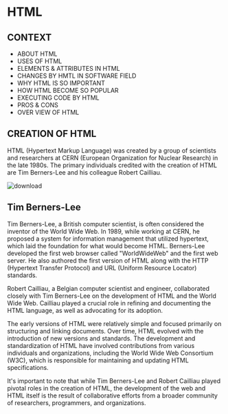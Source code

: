 # HTML

## CONTEXT
 - ABOUT HTML 
 - USES OF HTML
 - ELEMENTS & ATTRIBUTES IN HTML 
 - CHANGES BY HMTL IN SOFTWARE FIELD 
 - WHY HTML IS SO IMPORTANT 
 - HOW HTML BECOME SO POPULAR 
 - EXECUTING CODE BY HTML
 - PROS & CONS
 - OVER VIEW OF HTML

## CREATION OF HTML
HTML (Hypertext Markup Language) was created by a group of scientists and researchers at CERN (European Organization for Nuclear Research) in the late 1980s. The primary individuals credited with the creation of HTML are Tim Berners-Lee and his colleague Robert Cailliau.

![download](https://github.com/simplyshunnu/HTML/assets/127955482/e0dbce02-f355-4e3b-8b44-ebf585df1d64)


## Tim Berners-Lee

Tim Berners-Lee, a British computer scientist, is often considered the inventor of the World Wide Web. In 1989, while working at CERN, he proposed a system for information management that utilized hypertext, which laid the foundation for what would become HTML. Berners-Lee developed the first web browser called "WorldWideWeb" and the first web server. He also authored the first version of HTML along with the HTTP (Hypertext Transfer Protocol) and URL (Uniform Resource Locator) standards.

Robert Cailliau, a Belgian computer scientist and engineer, collaborated closely with Tim Berners-Lee on the development of HTML and the World Wide Web. Cailliau played a crucial role in refining and documenting the HTML language, as well as advocating for its adoption.

The early versions of HTML were relatively simple and focused primarily on structuring and linking documents. Over time, HTML evolved with the introduction of new versions and standards. The development and standardization of HTML have involved contributions from various individuals and organizations, including the World Wide Web Consortium (W3C), which is responsible for maintaining and updating HTML specifications.

It's important to note that while Tim Berners-Lee and Robert Cailliau played pivotal roles in the creation of HTML, the development of the web and HTML itself is the result of collaborative efforts from a broader community of researchers, programmers, and organizations.
